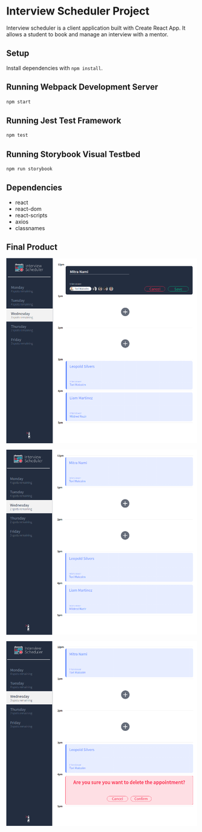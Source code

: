 # Interview Scheduler Project

Interview scheduler is a client application built with Create React App. It allows a student to book and manage an interview with a mentor.

## Setup

Install dependencies with `npm install`.

## Running Webpack Development Server

```sh
npm start
```

## Running Jest Test Framework

```sh
npm test
```

## Running Storybook Visual Testbed

```sh
npm run storybook
```

## Dependencies

* react
* react-dom
* react-scripts
* axios
* classnames

## Final Product


!["Booking an interview appointment"](https://github.com/MitraNami/scheduler/blob/master/docs/book_interview.png?raw=true)

!["Schedule of Wednesday"](https://github.com/MitraNami/scheduler/blob/master/docs/wed_schedule.png?raw=true)

!["Deleting an interview appointment"](https://github.com/MitraNami/scheduler/blob/master/docs/delete_interview.png?raw=true)

